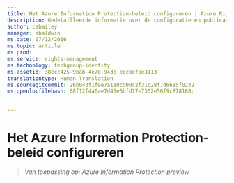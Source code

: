 ```yaml
---
title: Het Azure Information Protection-beleid configureren | Azure Rights Management
description: Gedetailleerde informatie over de configuratie en publicatie van het Azure Information Protection-beleid.
author: cabailey
manager: mbaldwin
ms.date: 07/12/2016
ms.topic: article
ms.prod: 
ms.service: rights-management
ms.technology: techgroup-identity
ms.assetid: 38ecc425-9bab-4e70-9436-eccbef0e3113
translationtype: Human Translation
ms.sourcegitcommit: 26b043f1f9e7a1e0cd00c2f31c28f7d6685f0232
ms.openlocfilehash: 68f12f4a6ae7d45e5bfd17e7352e56f9c878168c


---
```


# Het Azure Information Protection-beleid configureren 

>*Van toepassing op: Azure Information Protection preview*




<!--HONumber=Aug16_HO4-->


